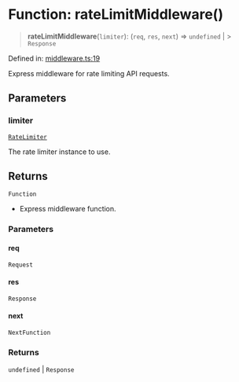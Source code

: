 # Function: rateLimitMiddleware()

> **rateLimitMiddleware**(`limiter`): (`req`, `res`, `next`) => `undefined` \| >
> `Response`

Defined in:
[middleware.ts:19](https://github.com/The-Node-Forge/api-rate-limit/blob/80ce7d7b38f74cf2444ba0f4e8ff16bc2888907d/src/middleware.ts#L19)

Express middleware for rate limiting API requests.

## Parameters

### limiter

[`RateLimiter`](../classes/RateLimiter.md)

The rate limiter instance to use.

## Returns

`Function`

- Express middleware function.

### Parameters

#### req

`Request`

#### res

`Response`

#### next

`NextFunction`

### Returns

`undefined` \| `Response`
